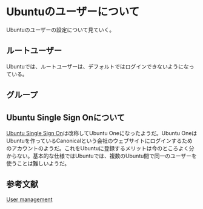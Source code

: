 # Ubuntuのユーザーについて
Ubuntuのユーザーの設定について見ていく。
## ルートユーザー
Ubuntuでは、ルートユーザーは、デフォルトではログインできないようになっている。
## グループ
## Ubuntu Single Sign Onについて
[Ubuntu Single Sign On](https://en.wikipedia.org/wiki/Ubuntu_Single_Sign_On)は改称してUbuntu Oneになったようだ。Ubuntu OneはUbuntuを作っているCanonicalという会社のウェブサイトにログインするためのアカウントのようだ。これをUbuntuに登録するメリットは今のところよく分からない。基本的な仕様ではUbuntuでは、複数のUbuntu間で同一のユーザーを使うことは難しいようだ。
## 参考文献
[User management](https://help.ubuntu.com/lts/serverguide/user-management.html#user-profile-security)
